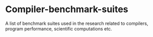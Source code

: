 # Compiler-benchmark-suites
A list of benchmark suites used in the research related to compilers, program performance, scientific computations etc.
